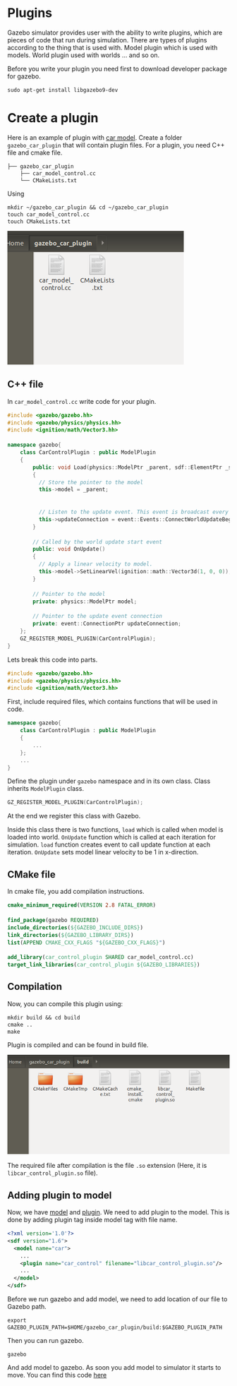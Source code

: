 # Plugins

Gazebo simulator provides user with the ability to write plugins, which are pieces of code that run during simulation. There are types of plugins according to the thing that is used with. Model plugin which is used with models. World plugin used with worlds ... and so on. 

Before you write your plugin you need first to download developer package for gazebo.

```
sudo apt-get install libgazebo9-dev
```

# Create a plugin

Here is an example of plugin with [car model](Create%20a%20model.md). Create a folder `gazebo_car_plugin` that will contain plugin files. For a plugin, you need C++ file and cmake file.

```
├── gazebo_car_plugin
    ├── car_model_control.cc
    └── CMakeLists.txt
```

Using

```
mkdir ~/gazebo_car_plugin && cd ~/gazebo_car_plugin
touch car_model_control.cc
touch CMakeLists.txt
```

![Plugin files](../Images/Gazebo/Create%20a%20plugin/create_plugin_files.png)

## C++ file

In `car_model_control.cc` write code for your plugin.

```c++
#include <gazebo/gazebo.hh>
#include <gazebo/physics/physics.hh>
#include <ignition/math/Vector3.hh>

namespace gazebo{
    class CarControlPlugin : public ModelPlugin
    {
        public: void Load(physics::ModelPtr _parent, sdf::ElementPtr _sdf)
        {
          // Store the pointer to the model
          this->model = _parent;
          
          
          // Listen to the update event. This event is broadcast every simulation iteration.
          this->updateConnection = event::Events::ConnectWorldUpdateBegin(std::bind(&CarControlPlugin::OnUpdate, this));
        }

        // Called by the world update start event
        public: void OnUpdate()
        {
          // Apply a linear velocity to model.
          this->model->SetLinearVel(ignition::math::Vector3d(1, 0, 0));
        }
        
        // Pointer to the model
        private: physics::ModelPtr model;
        
        // Pointer to the update event connection
        private: event::ConnectionPtr updateConnection;
    };
    GZ_REGISTER_MODEL_PLUGIN(CarControlPlugin);
}
```

Lets break this code into parts.

```c++
#include <gazebo/gazebo.hh>
#include <gazebo/physics/physics.hh>
#include <ignition/math/Vector3.hh>
```

First, include required files, which contains functions that will be used in code.

```c++
namespace gazebo{
    class CarControlPlugin : public ModelPlugin
    {
        ...
    };
    ...
}
```

Define the plugin under `gazebo` namespace and in its own class. Class inherits `ModelPlugin` class.

```c++
GZ_REGISTER_MODEL_PLUGIN(CarControlPlugin);
```

At the end we register this class with Gazebo.

Inside this class there is two functions, `load` which is called when model is loaded into world. `OnUpdate` function which is called at each iteration for simulation. `load` function creates event to call update function at each iteration. `OnUpdate` sets model linear velocity to be 1 in x-direction.

## CMake file
In cmake file, you add compilation instructions.

```cmake
cmake_minimum_required(VERSION 2.8 FATAL_ERROR)

find_package(gazebo REQUIRED)
include_directories(${GAZEBO_INCLUDE_DIRS})
link_directories(${GAZEBO_LIBRARY_DIRS})
list(APPEND CMAKE_CXX_FLAGS "${GAZEBO_CXX_FLAGS}")

add_library(car_control_plugin SHARED car_model_control.cc)
target_link_libraries(car_control_plugin ${GAZEBO_LIBRARIES})
```

## Compilation

Now, you can compile this plugin using:

    mkdir build && cd build
    cmake ..
    make

Plugin is compiled and can be found in build file.

![Plugin file](../Images/Gazebo/Create%20a%20plugin/plugin_after_compilation.png)

The required file after compilation is the file `.so` extension (Here, it is `libcar_control_plugin.so` file).

## Adding plugin to model

Now, we have [model](../src/models/car) and [plugin](../src/plugins/gazebo_car_plugin). We need to add plugin to the model. This is done by adding plugin tag inside model tag with file name.

```xml
<?xml version='1.0'?>
<sdf version="1.6">
  <model name="car">
    ...
    <plugin name="car_control" filename="libcar_control_plugin.so"/>
    ...
  </model>
</sdf>
```

Before we run gazebo and add model, we need to add location of our file to Gazebo path.

```
export GAZEBO_PLUGIN_PATH=$HOME/gazebo_car_plugin/build:$GAZEBO_PLUGIN_PATH
```

Then you can run gazebo.

```
gazebo
```

And add model to gazebo. As soon you add model to simulator it starts to move. You can find this code [here](../src/plugins/gazebo_car_plugin)


<!--add a video to plugin while working-->